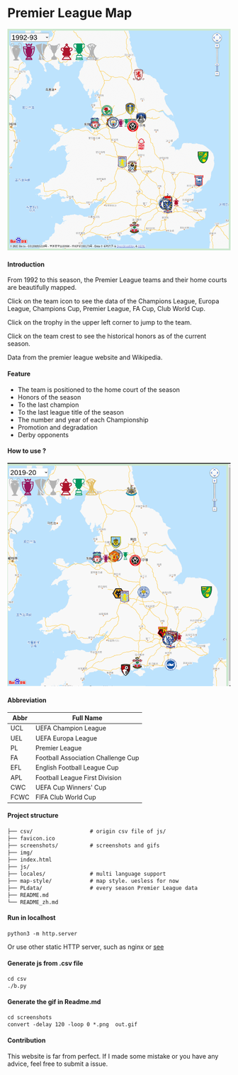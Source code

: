 # Premier League Map

![gif](screenshots/out.gif)


#### Introduction
From 1992 to this season, the Premier League teams and their home courts are beautifully mapped.

Click on the team icon to see the data of the Champions League, Europa League, Champions Cup, Premier League, FA Cup, Club World Cup.

Click on the trophy in the upper left corner to jump to the team.

Click on the team crest to see the historical honors as of the current season.

Data from the premier league website and Wikipedia.


#### Feature
- The team is positioned to the home court of the season
- Honors of the season
- To the last champion
- To the last league title of the season
- The number and year of each Championship
- Promotion and degradation
- Derby opponents


#### How to use ?
![gif](screenshots/record.gif)


#### Abbreviation 

| Abbr | Full Name                          |
| ---- | ---------------------------------- |
| UCL  | UEFA Champion League               |
| UEL  | UEFA Europa League                 |
| PL   | Premier League                     |
| FA   | Football Association Challenge Cup |
| EFL  | English Football League Cup        |
| APL  | Football League First Division     |
| CWC  | UEFA Cup Winners' Cup              |
| FCWC | FIFA Club World Cup                |




#### Project structure

```
├── csv/                  # origin csv file of js/ 
├── favicon.ico
├── screenshots/          # screenshots and gifs
├── img/
├── index.html
├── js/
├── locales/              # multi language support
├── map-style/            # map style. uesless for now
├── PLdata/               # every season Premier League data
├── README.md
└── README_zh.md
```




#### Run in localhost

```
python3 -m http.server
```
Or use other static HTTP server, such as nginx or [see](https://github.com/wyhaya/see)

#### Generate js from .csv file
```
cd csv
./b.py
```

#### Generate the gif in Readme.md
```
cd screenshots
convert -delay 120 -loop 0 *.png  out.gif
```

#### Contribution
This website is far from perfect. If I made some mistake or you have any advice, feel free to submit a issue.
